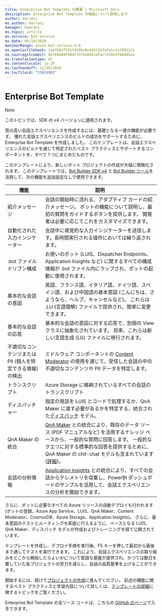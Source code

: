 ```yaml
---
title: Enterprise Bot Template の概要 | Microsoft Docs
description: Enterprise Bot Template の機能について説明します
author: darrenj
ms.author: darrenj
manager: kamrani
ms.topic: article
ms.service: bot-service
ms.date: 09/18/2018
monikerRange: azure-bot-service-4.0
ms.openlocfilehash: 3abfb82f555f458bc9cdd5125fafa1cfa70921cb
ms.sourcegitcommit: 66769e697d94f7bf5e0441dfacf2c0e3768845ea
ms.translationtype: HT
ms.contentlocale: ja-JP
ms.lasthandoff: 12/20/2018
ms.locfileid: "53654963"
---
```

# <a name="enterprise-bot-template"></a>Enterprise Bot Template 

> [!NOTE]
> このトピックは、SDK の v4 バージョンに適用されます。 

質の高い会話エクスペリエンスを作成するには、基礎となる一連の機能が必要です。 優れた会話エクスペリエンスのビルドの成功をサポートするために、Enterprise Bot Template を作成しました。 このテンプレートは、会話エクスペリエンスのビルドを通じて特定されたベスト プラクティスとサポートするコンポーネントを、すべて 1 つにまとめたものです。 

このテンプレートにより、新しいボット プロジェクトの作成が大幅に簡略化されます。 このテンプレートでは、[Bot Builder SDK v4](https://github.com/Microsoft/botbuilder) と [Bot Builder ツール](https://github.com/Microsoft/botbuilder-tools)を活用して、次の機能を追加設定なしで使用できます。

機能 | 説明 |
------------ | -------------
紹介メッセージ | 会話の開始時に流れる、アダプティブ カードの紹介メッセージ。 ボットの機能について説明し、最初の質問をガイドするボタンを提供します。 開発者は必要に応じてこれをカスタマイズできます。
自動化された入力インジケーター  | 会話中に視覚的な入力インジケーターを送信します。長時間実行される操作においては繰り返されます。
.bot ファイル ドリブン構成 | お使いのボット (LUIS、Dispatcher Endpoints、Application Insights など) に関するすべての構成情報が .bot ファイル内にラップされ、ボットの起動に使用されます。
基本的な会話の意図  | 英語、フランス語、イタリア語、ドイツ語、スペイン語、および中国語の基本意図 (こんにちは、さようなら、ヘルプ、キャンセルなど)。 これらは .LU (言語理解) ファイルで提供され、簡単に変更できます。
基本的な会話の応答  | 基本的な会話の意図に対する応答で、別個の View クラスに抽象化されています。 将来、これらは新しい言語生成 (LG) ファイルに移行されます。
不適切なコンテンツまたは PII (個人を特定できる情報) の検出  |ミドルウェア コンポーネントの [Content Moderator](https://azure.microsoft.com/en-us/services/cognitive-services/content-moderator/) の使用を通じて、受信した会話の中の不適切なコンテンツや PII データを特定します。
トランスクリプト  | Azure Storage に格納されているすべての会話のトランスクリプト
ディスパッチャー | 指定の発話を LUIS とコードで処理するか、QnA Maker に渡す必要があるかを特定する、統合された[ディスパッチ](https://docs.microsoft.com/en-us/azure/bot-service/bot-builder-tutorial-dispatch?view=azure-bot-service-4.0&tabs=csaddref%2Ccsbotconfig) モデル。
QnA Maker の統合  | [QnA Maker](https://www.qnamaker.ai) との統合により、既存のデータ ソース (PDF マニュアルなど) を活用するナレッジ ベースから、一般的な質問に回答します。 一般的なクエリに対する標準的な回答を提供するために、QnA Maker の chit-chat モデルも含まれています ([詳細](https://docs.microsoft.com/en-us/azure/cognitive-services/qnamaker/how-to/chit-chat-knowledge-base))。
会話の分析情報  | [Application Insights](https://azure.microsoft.com/en-gb/services/application-insights/) との統合により、すべての会話からテレメトリを収集し、PowerBI ダッシュボードのサンプルを活用して、会話エクスペリエンスの分析を開始できます。

さらに、ボットに必要なすべての Azure リソースの自動デプロイも行われます(ボットの登録、Azure App Service、LUIS、QnA Maker、Content Moderator、CosmosDB、Azure Storage、Application Insights)。 さらに、基本意図のテストとルーティングを即座に行えるように、ベースとなる LUIS、QnA Maker、ディスパッチ モデルが作成およびトレーニングを経て公開されています。

テンプレートを作成し、デプロイ手順を実行後、F5 キーを押して最初から最後まで通してテストを実行できます。 これにより、会話エクスペリエンスの取り組みをどこから開始したらよいかについて堅固な基盤が提供され、かつては数日を要していた各プロジェクトの労力を減らし、会話の品質基準を上げることができます。

開始するには、続けて[プロジェクトの作成](bot-builder-enterprise-template-create-project.md)に進んでください。 前述の機能に関するベスト プラクティスと学習内容について詳しくは、[テンプレートの詳細](bot-builder-enterprise-template-overview-detail.md)に関するトピックをご覧ください。 

Enterprise Bot Template の全ソース コードは、こちらの [GitHub のページ](https://github.com/Microsoft/AI/tree/master/templates/Enterprise-Template)で入手できます。

